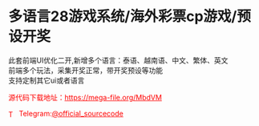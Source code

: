 # 多语言28游戏系统/海外彩票cp游戏/预设开奖

此套前端UI优化二开,新增多个语言：泰语、越南语、中文、繁体、英文<br>前端多个玩法，采集开奖正常，带开奖预设等功能<br>支持定制其它ui或者语言<br>


<p style="color: red;">源代码下载地址：<a href="https://mega-file.org/MbdVM" style="color: red;">https://mega-file.org/MbdVM</a></p><p style="color: red;"><img src="https://cdn-icons-png.flaticon.com/512/2111/2111646.png" alt="Telegram Icon" style="width: 16px; vertical-align: middle; margin-right: 5px;">Telegram:<a href="https://t.me/official_sourcecode" style="color: red;">@official_sourcecode</a></p>